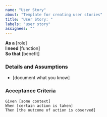 ```yaml
---
name: "User Story"
about: "Template for creating user stories"
title: "User Story: "
labels: "user story"
assignees: ""
---
```


**As a** [role]  
**I need** [function]  
**So that** [benefit]  

### Details and Assumptions
* [document what you know]

### Acceptance Criteria
```gherkin
Given [some context]
When [certain action is taken]
Then [the outcome of action is observed]
